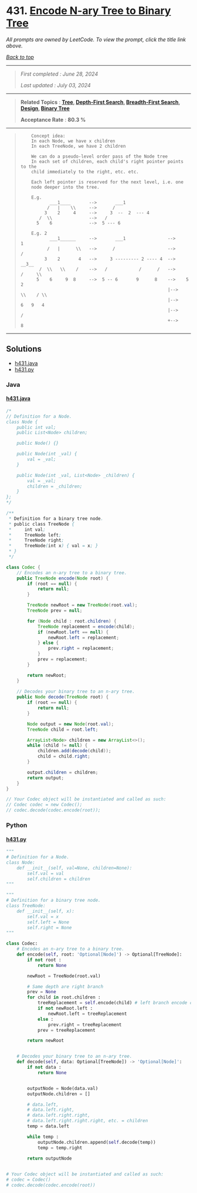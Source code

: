 # 431. [Encode N-ary Tree to Binary Tree](<https://leetcode.com/problems/encode-n-ary-tree-to-binary-tree>)

*All prompts are owned by LeetCode. To view the prompt, click the title link above.*

*[Back to top](<../README.md>)*

------

> *First completed : June 28, 2024*
>
> *Last updated : July 03, 2024*

------

> **Related Topics** : **[Tree](<by_topic/Tree.md>), [Depth-First Search](<by_topic/Depth-First Search.md>), [Breadth-First Search](<by_topic/Breadth-First Search.md>), [Design](<by_topic/Design.md>), [Binary Tree](<by_topic/Binary Tree.md>)**
>
> **Acceptance Rate** : **80.3 %**

------

> ``` 
>     Concept idea:
>     In each Node, we have x children
>     In each TreeNode, we have 2 children
> 
>     We can do a pseudo-level order pass of the Node tree
>     In each set of children, each child's right pointer points to the
>     child immediately to the right, etc. etc.
> 
>     Each left pointer is reserved for the next level, i.e. one 
>     node deeper into the tree.
> 
>     E.g.
>            ___1____       -->       ___1
>           /   |    \\     -->      /
>          3    2     4     -->     3  --  2  --- 4
>        /  \\              -->   /
>       5    6              -->  5 --- 6
> 
>     E.g. 2
>            ___1______     -->       ___1                -->          1
>           /   |      \\   -->      /                    -->         /
>          3    2       4   -->     3 --------- 2 ---- 4  -->      __3__
>        /  \\   \\    /    -->   /            /      /   -->     /     \\
>       5    6     9  8     -->  5 -- 6       9      8    -->    5       2
>                                                         |-->    \\    / \\
>                                                         |-->     6   9   4
>                                                         |-->            /
>                                                         +-->           8
> ```
> 
> 
> 

------

## Solutions

- [h431.java](<../my-submissions/h431.java>)
- [h431.py](<../my-submissions/h431.py>)
### Java
#### [h431.java](<../my-submissions/h431.java>)
```Java
/*
// Definition for a Node.
class Node {
    public int val;
    public List<Node> children;

    public Node() {}

    public Node(int _val) {
        val = _val;
    }

    public Node(int _val, List<Node> _children) {
        val = _val;
        children = _children;
    }
};
*/

/**
 * Definition for a binary tree node.
 * public class TreeNode {
 *     int val;
 *     TreeNode left;
 *     TreeNode right;
 *     TreeNode(int x) { val = x; }
 * }
 */

class Codec {
    // Encodes an n-ary tree to a binary tree.
    public TreeNode encode(Node root) {
        if (root == null) {
            return null;
        }

        TreeNode newRoot = new TreeNode(root.val);
        TreeNode prev = null;

        for (Node child : root.children) {
            TreeNode replacement = encode(child);
            if (newRoot.left == null) {
                newRoot.left = replacement;
            } else {
                prev.right = replacement;
            }
            prev = replacement;
        }

        return newRoot;
    }
	
    // Decodes your binary tree to an n-ary tree.
    public Node decode(TreeNode root) {
        if (root == null) {
            return null;
        }

        Node output = new Node(root.val);
        TreeNode child = root.left;

        ArrayList<Node> children = new ArrayList<>();
        while (child != null) {
            children.add(decode(child));
            child = child.right;
        }

        output.children = children;
        return output;
    }
}

// Your Codec object will be instantiated and called as such:
// Codec codec = new Codec();
// codec.decode(codec.encode(root));
```

### Python
#### [h431.py](<../my-submissions/h431.py>)
```Python
"""
# Definition for a Node.
class Node:
    def __init__(self, val=None, children=None):
        self.val = val
        self.children = children
"""

"""
# Definition for a binary tree node.
class TreeNode:
    def __init__(self, x):
        self.val = x
        self.left = None
        self.right = None
"""

class Codec:
    # Encodes an n-ary tree to a binary tree.
    def encode(self, root: 'Optional[Node]') -> Optional[TreeNode]:
        if not root :
            return None

        newRoot = TreeNode(root.val)

        # Same depth are right branch
        prev = None
        for child in root.children :
            treeReplacement = self.encode(child) # left branch encode children
            if not newRoot.left :
                newRoot.left = treeReplacement
            else :
                prev.right = treeReplacement
            prev = treeReplacement

        return newRoot


	# Decodes your binary tree to an n-ary tree.
    def decode(self, data: Optional[TreeNode]) -> 'Optional[Node]':
        if not data :
            return None


        outputNode = Node(data.val)
        outputNode.children = []

        # data.left,
        # data.left.right,
        # data.left.right.right,
        # data.left.right.right.right, etc. = children
        temp = data.left

        while temp :
            outputNode.children.append(self.decode(temp))
            temp = temp.right

        return outputNode
        

# Your Codec object will be instantiated and called as such:
# codec = Codec()
# codec.decode(codec.encode(root))
```

